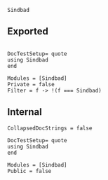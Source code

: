 
```@docs
Sindbad
```

## Exported
```@meta

DocTestSetup= quote
using Sindbad
end
```

```@autodocs
Modules = [Sindbad]
Private = false
Filter = f -> !(f === Sindbad)
```

## Internal
```@meta
CollapsedDocStrings = false

DocTestSetup= quote
using Sindbad
end
```

```@autodocs
Modules = [Sindbad]
Public = false
```